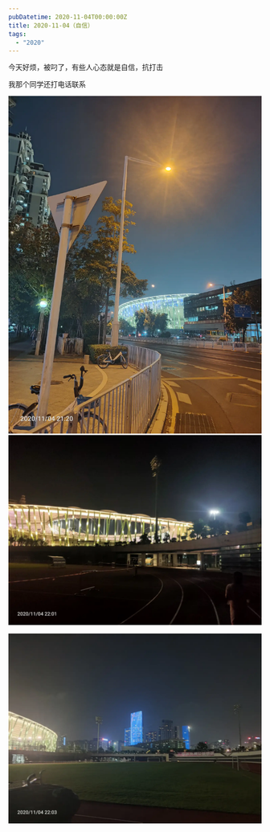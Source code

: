```yaml
---
pubDatetime: 2020-11-04T00:00:00Z
title: 2020-11-04（自信）
tags:
  - "2020"
---
```


今天好烦，被叼了，有些人心态就是自信，抗打击

我那个同学还打电话联系

![](../../img/6904315-d6dbad8a38ad413b.jpg)
![](../../img/6904315-5096ad46a9bb7de2.jpg)

![](../../img/6904315-d6060fcc702b1b54.jpg)

